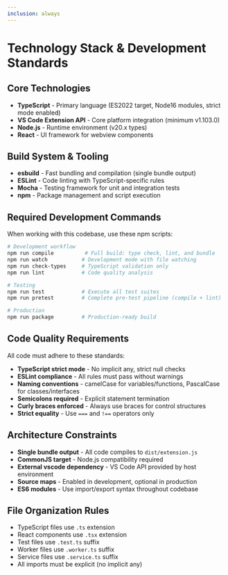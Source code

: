 ```yaml
---
inclusion: always
---
```


# Technology Stack & Development Standards

## Core Technologies
- **TypeScript** - Primary language (ES2022 target, Node16 modules, strict mode enabled)
- **VS Code Extension API** - Core platform integration (minimum v1.103.0)
- **Node.js** - Runtime environment (v20.x types)
- **React** - UI framework for webview components

## Build System & Tooling
- **esbuild** - Fast bundling and compilation (single bundle output)
- **ESLint** - Code linting with TypeScript-specific rules
- **Mocha** - Testing framework for unit and integration tests
- **npm** - Package management and script execution

## Required Development Commands
When working with this codebase, use these npm scripts:

```bash
# Development workflow
npm run compile          # Full build: type check, lint, and bundle
npm run watch           # Development mode with file watching
npm run check-types     # TypeScript validation only
npm run lint            # Code quality analysis

# Testing
npm run test            # Execute all test suites
npm run pretest         # Complete pre-test pipeline (compile + lint)

# Production
npm run package         # Production-ready build
```

## Code Quality Requirements
All code must adhere to these standards:
- **TypeScript strict mode** - No implicit any, strict null checks
- **ESLint compliance** - All rules must pass without warnings
- **Naming conventions** - camelCase for variables/functions, PascalCase for classes/interfaces
- **Semicolons required** - Explicit statement termination
- **Curly braces enforced** - Always use braces for control structures
- **Strict equality** - Use `===` and `!==` operators only

## Architecture Constraints
- **Single bundle output** - All code compiles to `dist/extension.js`
- **CommonJS target** - Node.js compatibility required
- **External vscode dependency** - VS Code API provided by host environment
- **Source maps** - Enabled in development, optional in production
- **ES6 modules** - Use import/export syntax throughout codebase

## File Organization Rules
- TypeScript files use `.ts` extension
- React components use `.tsx` extension
- Test files use `.test.ts` suffix
- Worker files use `.worker.ts` suffix
- Service files use `.service.ts` suffix
- All imports must be explicit (no implicit any)